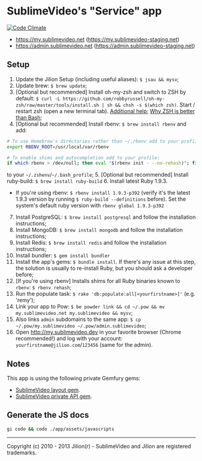 # SublimeVideo's "Service" app
[![Code Climate](https://codeclimate.com/repos/50ee7c0013d6373a44010c21/badges/b149829029148de917ed/gpa.png)](https://codeclimate.com/repos/50ee7c0013d6373a44010c21/feed)

- https://my.sublimevideo.net (https://my.sublimevideo-staging.net)
- https://admin.sublimevideo.net (https://admin.sublimevideo-staging.net)

## Setup

1. Update the Jilion Setup (including useful aliases): `$ jsau && mysv`;
2. Update brew: `$ brew update`;
3. [Optional but recommended] Install oh-my-zsh and switch to ZSH by default: `$ curl -L https://github.com/robbyrussell/oh-my-zsh/raw/master/tools/install.sh | sh && chsh -s $(which zsh)`. Start / restart zsh (open a new terminal tab). [Additional help](https://github.com/robbyrussell/oh-my-zsh); [Why ZSH is better than Bash](https://gist.github.com/wisq/1507733);
4. [Optional but recommended] Install rbenv: `$ brew install rbenv` and add:
  ```bash
  # To use Homebrew's directories rather than ~/.rbenv add to your profile:
  export RBENV_ROOT=/usr/local/var/rbenv

  # To enable shims and autocompletion add to your profile:
  if which rbenv > /dev/null; then eval "$(rbenv init - --no-rehash)"; fi
  ```
  to your `~/.zshenv`/`~/.bash_profile`;
5. [Optional but recommended] Install ruby-build: `$ brew install ruby-build`
6. Install latest Ruby 1.9.3.
  - If you're using rbenv: `$ rbenv install 1.9.3-p392` (verify it's the latest 1.9.3 version by running `$ ruby-build --definitions` before). Set the system's default ruby version with `rbenv global 1.9.3-p392`
7. Install PostgreSQL: `$ brew install postgresql` and follow the installation instructions;
8. Install MongoDB: `$ brew install mongodb` and follow the installation instructions;
9. Install Redis: `$ brew install redis` and follow the installation instructions;
10. Install bundler: `$ gem install bundler`
11. Install the app's gems: `$ bundle install`. If there's any issue at this step, the solution is usually to re-install Ruby, but you should ask a developer before;
12. [If you're using rbenv] Installs shims for all Ruby binaries known to `rbenv`: `$ rbenv rehash`;
13. Run the populate task: `$ rake 'db:populate:all[<yourfirstname>]'` (e.g. 'remy');
14. Link your app to Pow: `$ be powder link && cd ~/.pow && mv my.sublimevideo.net my.sublimevideo && mysv`;
15. Also links `admin` subdomains to the same app: `$ cp ~/.pow/my.sublimevideo ~/.pow/admin.sublimevideo`;
16. Open http://my.sublimevideo.dev in your favorite browser (Chrome recommended!) and log with your account: `yourfirstname@jilion.com`/`123456` (same for the admin).

## Notes

This app is using the following private Gemfury gems:

* [SublimeVideo layout gem](https://github.com/jilion/sublime_video_layout).
* [SublimeVideo private API gem](https://github.com/jilion/sublime_video_private_api).

## Generate the JS docs

```bash
gi codo && codo ./app/assets/javascripts
```

------------
Copyright (c) 2010 - 2013 Jilion(r) - SublimeVideo and Jilion are registered trademarks.
